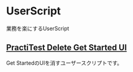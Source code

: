 # UserScript
業務を楽にするUserScript

## [PractiTest Delete Get Started UI](https://greasyfork.org/ja/scripts/474047-delete-get-started-ui)
Get StartedのUIを消すユーザースクリプトです。
